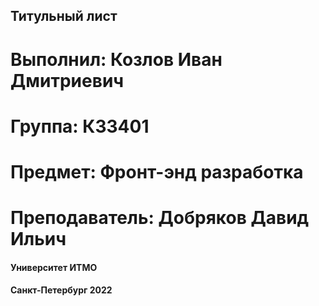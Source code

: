 ## Титульный лист
<h1> Выполнил: Козлов Иван Дмитриевич </h1>
<h1> Группа: К33401 </h1>
<h1> Предмет: Фронт-энд разработка</h1>
<h1> Преподаватель: Добряков Давид Ильич</h1>
<h4> Университет ИТМО </h4>
<h4> Санкт-Петербург 2022 </h4>









